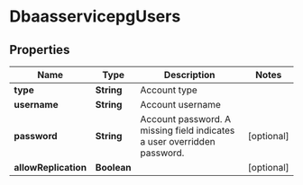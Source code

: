 # DbaasservicepgUsers

## Properties
Name | Type | Description | Notes
------------ | ------------- | ------------- | -------------
**type** | **String** | Account type | 
**username** | **String** | Account username | 
**password** | **String** | Account password. A missing field indicates a user overridden password. |  [optional]
**allowReplication** | **Boolean** |  |  [optional]
